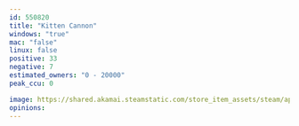 ```yaml
---
id: 550820
title: "Kitten Cannon"
windows: "true"
mac: "false"
linux: false
positive: 33
negative: 7
estimated_owners: "0 - 20000"
peak_ccu: 0

image: https://shared.akamai.steamstatic.com/store_item_assets/steam/apps/550820/header.jpg?t=1479574201
opinions:
---
```

